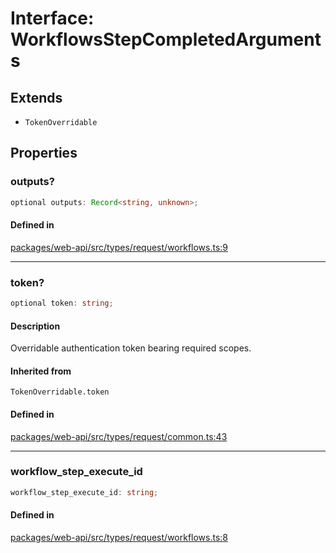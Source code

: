 # Interface: WorkflowsStepCompletedArguments

## Extends

- `TokenOverridable`

## Properties

### outputs?

```ts
optional outputs: Record<string, unknown>;
```

#### Defined in

[packages/web-api/src/types/request/workflows.ts:9](https://github.com/slackapi/node-slack-sdk/blob/main/packages/web-api/src/types/request/workflows.ts#L9)

***

### token?

```ts
optional token: string;
```

#### Description

Overridable authentication token bearing required scopes.

#### Inherited from

`TokenOverridable.token`

#### Defined in

[packages/web-api/src/types/request/common.ts:43](https://github.com/slackapi/node-slack-sdk/blob/main/packages/web-api/src/types/request/common.ts#L43)

***

### workflow\_step\_execute\_id

```ts
workflow_step_execute_id: string;
```

#### Defined in

[packages/web-api/src/types/request/workflows.ts:8](https://github.com/slackapi/node-slack-sdk/blob/main/packages/web-api/src/types/request/workflows.ts#L8)

